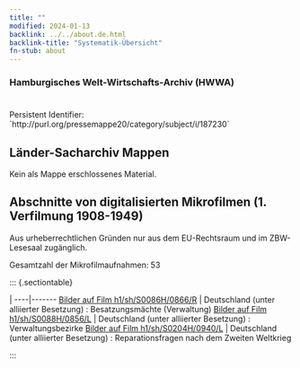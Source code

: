 ```yaml
---
title: ""
modified: 2024-01-13
backlink: ../../about.de.html
backlink-title: "Systematik-Übersicht"
fn-stub: about
---
```


### Hamburgisches Welt-Wirtschafts-Archiv (HWWA)

# 

<div class="hint">Persistent Identifier: `http://purl.org/pressemappe20/category/subject/i/187230`</div>







## Länder-Sacharchiv Mappen





Kein als Mappe erschlossenes Material.



<a id="filmsections" />

## Abschnitte von digitalisierten Mikrofilmen (1. Verfilmung 1908-1949)

<p>Aus urheberrechtlichen Gründen nur aus dem EU-Rechtsraum und im ZBW-Lesesaal zugänglich.</p>


<p>Gesamtzahl der Mikrofilmaufnahmen: 53</p>





::: {.sectiontable}

 | 
----|-------
<a class="btn" href="https://pm20.zbw.eu/film/h1/sh/S0086H/0866/R" rel="nofollow">Bilder auf Film h1/sh/S0086H/0866/R</a> | Deutschland (unter alliierter Besetzung) : Besatzungsmächte (Verwaltung)
<a class="btn" href="https://pm20.zbw.eu/film/h1/sh/S0088H/0856/L" rel="nofollow">Bilder auf Film h1/sh/S0088H/0856/L</a> | Deutschland (unter alliierter Besetzung) : Verwaltungsbezirke
<a class="btn" href="https://pm20.zbw.eu/film/h1/sh/S0204H/0940/L" rel="nofollow">Bilder auf Film h1/sh/S0204H/0940/L</a> | Deutschland (unter alliierter Besetzung)   : Reparationsfragen nach dem Zweiten Weltkrieg


:::
















